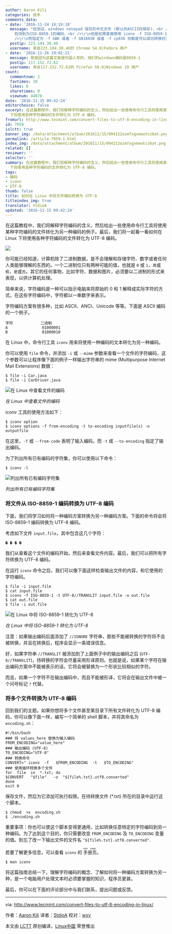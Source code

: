 ```yaml
---
author: Aaron Kili
categories: 技术
comments_data:
- date: '2016-11-24 18:19:18'
  message: "经测试，windows notepad 保存的中文文件 (默认的ASCII码保存)，<br />\r\n在linux下使用 file -i
    检测到为ISO-8859-1的编码，<br />\r\n但是如果直接使用 iconv -f ISO-8859-1 -t UTF-8 转换后仍然是乱码，<br
    />\r\n而指定为 -f GBK 或者 -f GB18030 或者 -f cp936 则都是可以成功转换的为中文显示；"
  postip: 223.104.38.46
  username: 来自223.104.38.46的 Chrome 54.0|Fedora 用户
- date: '2016-11-26 19:02:21'
  message: 那是因为这篇文章是外国人写的，他们的windows编码是8859-1
  postip: 117.152.72.62
  username: 来自117.152.72.62的 Firefox 50.0|Windows 10 用户
count:
  commentnum: 2
  favtimes: 10
  likes: 0
  sharetimes: 0
  viewnum: 44878
date: '2016-11-15 09:42:24'
editorchoice: false
excerpt: 在这篇教程中，我们将解释字符编码的含义，然后给出一些使用命令行工具将使用某种字符编码的文件转化为另一种编码的例子。最后，我们将一起看一看如何在 Linux
  下将使用各种字符编码的文件转化为 UTF-8 编码。
fromurl: http://www.tecmint.com/convert-files-to-utf-8-encoding-in-linux/
id: 7959
islctt: true
banner_img: /data/attachment/album/201611/15/094212ozmfxgxmewtcz6at.png
permalink: /article-7959-1.html
index_img: /data/attachment/album/201611/15/094212ozmfxgxmewtcz6at.png.thumb.jpg
related: []
reviewer: ''
selector: ''
summary: 在这篇教程中，我们将解释字符编码的含义，然后给出一些使用命令行工具将使用某种字符编码的文件转化为另一种编码的例子。最后，我们将一起看一看如何在 Linux
  下将使用各种字符编码的文件转化为 UTF-8 编码。
tags:
- 编码
- iconv
- UTF-8
thumb: false
title: 如何在 Linux 中将文件编码转换为 UTF-8
titleindex_img: true
translator: StdioA
updated: '2016-11-15 09:42:24'
---
```


在这篇教程中，我们将解释字符编码的含义，然后给出一些使用命令行工具将使用某种字符编码的文件转化为另一种编码的例子。最后，我们将一起看一看如何在 Linux 下将使用各种字符编码的文件转化为 UTF-8 编码。


![](/data/attachment/album/201611/15/094212ozmfxgxmewtcz6at.png)


你可能已经知道，计算机除了二进制数据，是不会理解和存储字符、数字或者任何人类能够理解的东西的。一个二进制位只有两种可能的值，也就是 `0` 或 `1`，`真`或`假`，`是`或`否`。其它的任何事物，比如字符、数据和图片，必须要以二进制的形式来表现，以供计算机处理。


简单来说，字符编码是一种可以指示电脑来将原始的 0 和 1 解释成实际字符的方式，在这些字符编码中，字符都以一串数字来表示。


字符编码方案有很多种，比如 ASCII、ANCI、Unicode 等等。下面是 ASCII 编码的一个例子。



```
字符            二进制
A               01000001
B               01000010

```

在 Linux 中，命令行工具 `iconv` 用来将使用一种编码的文本转化为另一种编码。


你可以使用 `file` 命令，并添加 `-i` 或 `--mime` 参数来查看一个文件的字符编码，这个参数可以让程序像下面的例子一样输出字符串的 mime (Multipurpose Internet Mail Extensions) 数据：



```
$ file -i Car.java
$ file -i CarDriver.java

```

![在 Linux 中查看文件的编码](/data/attachment/album/201611/15/094225gn0z3fttp33bpzbc.png)


*在 Linux 中查看文件的编码*


iconv 工具的使用方法如下：



```
$ iconv option
$ iconv options -f from-encoding -t to-encoding inputfile(s) -o outputfile 

```

在这里，`-f` 或 `--from-code` 表明了输入编码，而 `-t` 或 `--to-encoding` 指定了输出编码。


为了列出所有已有编码的字符集，你可以使用以下命令：



```
$ iconv -l 

```

![列出所有已有编码字符集](/data/attachment/album/201611/15/094226dmn4vabfnovl9z54.png)


*列出所有已有编码字符集*


### 将文件从 ISO-8859-1 编码转换为 UTF-8 编码


下面，我们将学习如何将一种编码方案转换为另一种编码方案。下面的命令将会将 ISO-8859-1 编码转换为 UTF-8 编码。


考虑如下文件 `input.file`，其中包含这几个字符：



```
� � � �

```

我们从查看这个文件的编码开始，然后来查看文件内容。最后，我们可以把所有字符转换为 UTF-8 编码。


在运行 `iconv` 命令之后，我们可以像下面这样检查输出文件的内容，和它使用的字符编码。



```
$ file -i input.file
$ cat input.file 
$ iconv -f ISO-8859-1 -t UTF-8//TRANSLIT input.file -o out.file
$ cat out.file 
$ file -i out.file 

```

![在 Linux 中将 ISO-8859-1 转化为 UTF-8](/data/attachment/album/201611/15/094226nzsi0ozr14dgc2oo.png)


*在 Linux 中将 ISO-8859-1 转化为 UTF-8*


注意：如果输出编码后面添加了 `//IGNORE` 字符串，那些不能被转换的字符将不会被转换，并且在转换后，程序会显示一条错误信息。


好，如果字符串 `//TRANSLIT` 被添加到了上面例子中的输出编码之后 (`UTF-8//TRANSLIT`)，待转换的字符会尽量采用形译原则。也就是说，如果某个字符在输出编码方案中不能被表示的话，它将会被替换为一个形状比较相似的字符。


而且，如果一个字符不在输出编码中，而且不能被形译，它将会在输出文件中被一个问号标记 `?` 代替。


### 将多个文件转换为 UTF-8 编码


回到我们的主题。如果你想将多个文件甚至某目录下所有文件转化为 UTF-8 编码，你可以像下面一样，编写一个简单的 shell 脚本，并将其命名为 `encoding.sh`：



```
#!/bin/bash
### 将 values_here 替换为输入编码
FROM_ENCODING="value_here"
### 输出编码 (UTF-8)
TO_ENCODING="UTF-8"
### 转换命令
CONVERT=" iconv  -f   $FROM_ENCODING  -t   $TO_ENCODING"
### 使用循环转换多个文件
for  file  in  *.txt; do
$CONVERT   "$file"   -o  "${file%.txt}.utf8.converted"
done
exit 0

```

保存文件，然后为它添加可执行权限。在待转换文件 (\*.txt) 所在的目录中运行这个脚本。



```
$ chmod  +x  encoding.sh
$ ./encoding.sh

```

重要事项：你也可以使这个脚本变得更通用，比如转换任意特定的字符编码到另一种编码。为了达到这个目的，你只需要改变 `FROM_ENCODING` 及 `TO_ENCODING` 变量的值。别忘了改一下输出文件的文件名 `"${file%.txt}.utf8.converted"`.


若要了解更多信息，可以查看 `iconv` 的<ruby> 手册页 <rp>  （ </rp> <rt>  man page </rt> <rp>  ） </rp></ruby>。



```
$ man iconv

```

将这篇指南总结一下，理解字符编码的概念、了解如何将一种编码方案转换为另一种，是一个电脑用户处理文本时必须要掌握的知识，程序员更甚。


最后，你可以在下面的评论部分中与我们联系，提出问题或反馈。




---


via: <http://www.tecmint.com/convert-files-to-utf-8-encoding-in-linux/>


作者：[Aaron Kili](http://www.tecmint.com/author/aaronkili/) 译者：[StdioA](https://github.com/StdioA) 校对：[wxy](https://github.com/wxy)


本文由 [LCTT](https://github.com/LCTT/TranslateProject) 原创编译，[Linux中国](https://linux.cn/) 荣誉推出